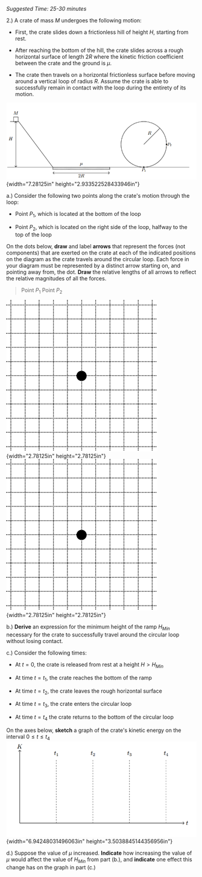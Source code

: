 *Suggested Time: 25-30 minutes*

2.) A crate of mass $M$ undergoes the following motion:

-   First, the crate slides down a frictionless hill of height $H$,
    starting from rest.

-   After reaching the bottom of the hill, the crate slides across a
    rough horizontal surface of length $2R$ where the kinetic friction
    coefficient between the crate and the ground is $\mu$.

-   The crate then travels on a horizontal frictionless surface before
    moving around a vertical loop of radius $R$. Assume the crate is
    able to successfully remain in contact with the loop during the
    entirety of its motion.

![](media/image3.png){width="7.28125in"
height="2.933522528433946in"}

a.) Consider the following two points along the crate's motion through
the loop:

-   Point $P_{1}$, which is located at the bottom of the loop

-   Point $P_{2}$, which is located on the right side of the loop,
    halfway to the top of the loop

On the dots below, **draw** and label **arrows** that represent the
forces (not components) that are exerted on the crate at each of the
indicated positions on the diagram as the crate travels around the
circular loop. Each force in your diagram must be represented by a
distinct arrow starting on, and pointing away from, the dot. **Draw**
the relative lengths of all arrows to reflect the relative magnitudes of
all the forces.

> Point $P_{1}$ Point $P_{2}$

![](media/image1.png){width="2.78125in"
height="2.78125in"}![](media/image1.png){width="2.78125in"
height="2.78125in"}

b.) **Derive** an expression for the minimum height of the ramp
$H_{Min}$ necessary for the crate to successfully travel around the
circular loop without losing contact.

c.) Consider the following times:

-   At $t = 0$, the crate is released from rest at a height
    $H > H_{Min}$

-   At time $t = t_{1}$, the crate reaches the bottom of the ramp

-   At time $t = t_{2}$, the crate leaves the rough horizontal surface

-   At time $t = t_{3}$, the crate enters the circular loop

-   At time $t = t_{4}$ the crate returns to the bottom of the circular
    loop

On the axes below, **sketch** a graph of the crate's kinetic energy on
the interval
$0 \leq t \leq t_{4}$![](media/image2.png){width="6.94248031496063in"
height="3.5038845144356956in"}

d.) Suppose the value of $\mu$ increased. **Indicate** how increasing
the value of $\mu$ would affect the value of $H_{Min}$ from part (b.),
and **indicate** one effect this change has on the graph in part (c.)
